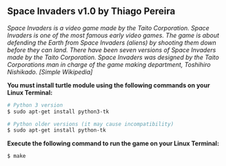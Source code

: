 ## Space Invaders v1.0 by Thiago Pereira

*Space Invaders is a video game made by the Taito Corporation. Space Invaders is one of the most famous early video games. The game is about defending the Earth from Space Invaders (aliens) by shooting them down before they can land. There have been seven versions of Space Invaders made by the Taito Corporation. Space Invaders was designed by the Taito Corporations man in charge of the game making department, Toshihiro Nishikado. [Simple Wikipedia]*

__You must install turtle module using the following commands on your Linux Terminal:__

```bash
# Python 3 version
$ sudo apt-get install python3-tk

# Python older versions (it may cause incompatibility)
$ sudo apt-get install python-tk
```

__Execute the following command to run the game on your Linux Terminal:__

```bash
$ make
```